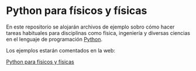 # Python para físicos y físicas

En este repositorio se alojarán archivos de ejemplo sobro cómo hacer
tareas habituales para disciplinas como física, ingeniería y diversas ciencias en
el lenguaje de programación [Python](https://es.wikipedia.org/wiki/Python).

Los ejemplos estarán comentados en la web:

[Python para físicos y físicas](https://marceluda.github.io/python-para-fisicos/)
